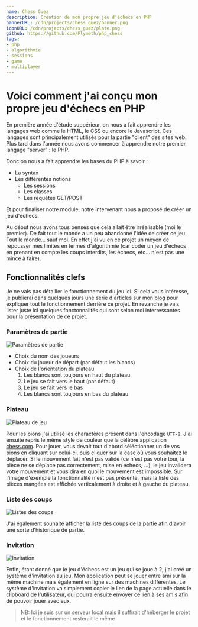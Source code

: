 ```yaml
---
name: Chess Guez
description: Création de mon propre jeu d'échecs en PHP
bannerURL: /cdn/projects/chess_guez/banner.png
iconURL: /cdn/projects/chess_guez/plate.png
github: https://github.com/Flymeth/php_chess
tags:
- php
- algorithmie
- sessions
- game
- multiplayer
---
```


# Voici comment j'ai conçu mon propre jeu d'échecs en PHP

En première année d'étude suppérieur, on nous a fait apprendre les langages web comme le HTML, le CSS ou encore le Javascript. Ces langages sont principalement utilisés pour la partie "client" des sites web. Plus tard dans l'année nous avons commencer à apprendre notre premier langage "server" : le PHP.

Donc on nous a fait apprendre les bases du PHP à savoir :

- La syntax
- Les différentes notions
  - Les sessions
  - Les classes
  - Les requètes GET/POST

Et pour finaliser notre module, notre intervenant nous a proposé de créer un jeu d'échecs.

Au début nous avons tous pensés que cela allait être irréalisable (moi le premier). De fait tout le monde a un peu abandonné l'idée de créer ce jeu. Tout le monde... sauf moi. En effet j'ai vu en ce projet un moyen de repousser mes limites en termes d'algorithmie (car coder un jeu d'échecs en prenant en compte les coups interdits, les échecs, etc... n'est pas une mince à faire).

## Fonctionnalités clefs

Je ne vais pas détailler le fonctionnement du jeu ici. Si cela vous intéresse, je publierai dans quelques jours une série d'articles sur [mon blog](/blog) pour expliquer tout le fonctionnement derrière ce projet.
En revanche je vais lister juste ici quelques fonctonnalités qui sont selon moi interressantes pour la présentation de ce projet.

### Paramètres de partie

![Paramètres de partie](/cdn/projects/chess_guez/settings.png)

- Choix du nom des joueurs
- Choix du joueur de départ (par défaut les blancs)
- Choix de l'orientation du plateau
  1. Les blancs sont toujours en haut du plateau
  2. Le jeu se fait vers le haut (par défaut)
  3. Le jeu se fait vers le bas
  4. Les blancs sont toujours en bas du plateau

### Plateau

![Plateau de jeu](/cdn/projects/chess_guez/plate.png)

Pour les pions j'ai utilisé les charactères présent dans l'encodage `UTF-8`. J'ai ensuite repris le même style de couleur que la célèbre application [chess.com](https://chess.com).
Pour jouer, vous devait tout d'abord séléctionner un de vos pions en cliquant sur celui-ci, puis cliquer sur la case où vous souhaitez le déplacer. Si le mouvement fait n'est pas valide (ce n'est pas votre tour, la pièce ne se déplace pas correctement, mise en échecs, ...), le jeu invalidera votre mouvement et vous dira en quoi le mouvement est impossible.
Sur l'image d'exemple la fonctionnalité n'est pas présente, mais la liste des pièces mangées est affichée verticalement à droite et à gauche du plateau.

### Liste des coups

![Listes des coups](/cdn/projects/chess_guez/coups.png)

J'ai également souhaité afficher la liste des coups de la partie afin d'avoir une sorte d'historique de partie.

### Invitation

![Invitation](/cdn/projects/chess_guez/invitations.png)

Enfin, étant donné que le jeu d'échecs est un jeu qui se joue à 2, j'ai créé un système d'invitation au jeu. Mon application peut se jouer entre ami sur la même machine mais également en ligne sur des machines différentes.
Le système d'invitation va simplement copier le lien de la page actuelle dans le clipboard de l'utilisateur, qui pourra ensuite envoyer ce lien à ses amis afin de pouvoir jouer avec eux.

> NB: Ici je suis sur un serveur local mais il suffirait d'héberger le projet et le fonctionnement resterait le même
